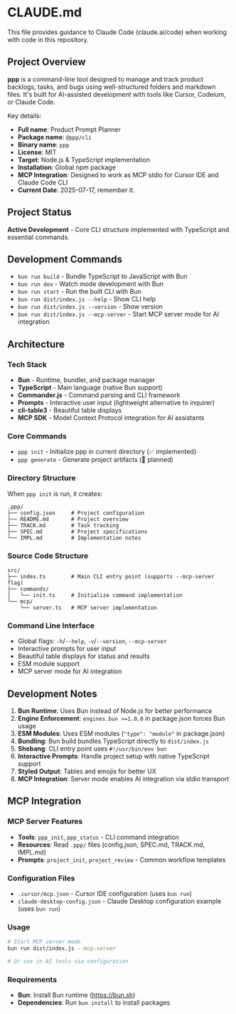 # CLAUDE.md

This file provides guidance to Claude Code (claude.ai/code) when working with code in this repository.

## Project Overview

**ppp** is a command-line tool designed to manage and track product backlogs, tasks, and bugs using well-structured folders and markdown files. It's built for AI-assisted development with tools like Cursor, Codeium, or Claude Code.

Key details:
- **Full name**: Product Prompt Planner
- **Package name**: `@ppp/cli`
- **Binary name**: `ppp`
- **License**: MIT
- **Target**: Node.js & TypeScript implementation
- **Installation**: Global npm package
- **MCP Integration**: Designed to work as MCP stdio for Cursor IDE and Claude Code CLI
- **Current Date**: 2025-07-17, remember it.

## Project Status

**Active Development** - Core CLI structure implemented with TypeScript and essential commands.

## Development Commands

- `bun run build` - Bundle TypeScript to JavaScript with Bun
- `bun run dev` - Watch mode development with Bun
- `bun run start` - Run the built CLI with Bun
- `bun run dist/index.js --help` - Show CLI help
- `bun run dist/index.js --version` - Show version
- `bun run dist/index.js --mcp-server` - Start MCP server mode for AI integration

## Architecture

### Tech Stack
- **Bun** - Runtime, bundler, and package manager
- **TypeScript** - Main language (native Bun support)
- **Commander.js** - Command parsing and CLI framework
- **Prompts** - Interactive user input (lightweight alternative to inquirer)
- **cli-table3** - Beautiful table displays
- **MCP SDK** - Model Context Protocol integration for AI assistants

### Core Commands
- `ppp init` - Initialize ppp in current directory (✅ implemented)
- `ppp generate` - Generate project artifacts (🚧 planned)

### Directory Structure
When `ppp init` is run, it creates:
```
.ppp/
├── config.json     # Project configuration
├── README.md       # Project overview
├── TRACK.md        # Task tracking
├── SPEC.md         # Project specifications
└── IMPL.md         # Implementation notes
```

### Source Code Structure
```
src/
├── index.ts        # Main CLI entry point (supports --mcp-server flag)
├── commands/
│   └── init.ts     # Initialize command implementation
└── mcp/
    └── server.ts   # MCP server implementation
```

### Command Line Interface
- Global flags: `-h`/`--help`, `-v`/`--version`, `--mcp-server`
- Interactive prompts for user input
- Beautiful table displays for status and results
- ESM module support
- MCP server mode for AI integration

## Development Notes

1. **Bun Runtime**: Uses Bun instead of Node.js for better performance
2. **Engine Enforcement**: `engines.bun >=1.0.0` in package.json forces Bun usage
3. **ESM Modules**: Uses ESM modules (`"type": "module"` in package.json)
4. **Bundling**: Bun build bundles TypeScript directly to `dist/index.js`
5. **Shebang**: CLI entry point uses `#!/usr/bin/env bun`
6. **Interactive Prompts**: Handle project setup with native TypeScript support
7. **Styled Output**: Tables and emojis for better UX
8. **MCP Integration**: Server mode enables AI integration via stdio transport

## MCP Integration

### MCP Server Features
- **Tools**: `ppp_init`, `ppp_status` - CLI command integration
- **Resources**: Read `.ppp/` files (config.json, SPEC.md, TRACK.md, IMPL.md)
- **Prompts**: `project_init`, `project_review` - Common workflow templates

### Configuration Files
- `.cursor/mcp.json` - Cursor IDE configuration (uses `bun run`)
- `claude-desktop-config.json` - Claude Desktop configuration example (uses `bun run`)

### Usage
```bash
# Start MCP server mode
bun run dist/index.js --mcp-server

# Or use in AI tools via configuration
```

### Requirements
- **Bun**: Install Bun runtime (https://bun.sh)
- **Dependencies**: Run `bun install` to install packages
